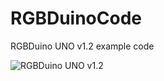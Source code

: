 # RGBDuinoCode
RGBDuino UNO v1.2 example code

![RGBDuino UNO v1.2](https://github.com/haydnady/RGBDuinoCode/blob/main/img/RGBDuinoSpecs_v1.2.png)
